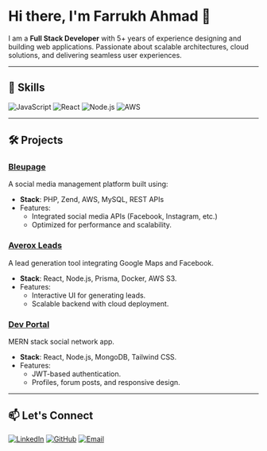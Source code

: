# Hi there, I'm Farrukh Ahmad 👋

I am a **Full Stack Developer** with 5+ years of experience designing and building web applications. Passionate about scalable architectures, cloud solutions, and delivering seamless user experiences.

---

## 🚀 Skills
![JavaScript](https://img.shields.io/badge/JavaScript-F7DF1E?style=for-the-badge&logo=javascript&logoColor=black)
![React](https://img.shields.io/badge/React-61DAFB?style=for-the-badge&logo=react&logoColor=black)
![Node.js](https://img.shields.io/badge/Node.js-339933?style=for-the-badge&logo=node.js&logoColor=white)
![AWS](https://img.shields.io/badge/AWS-232F3E?style=for-the-badge&logo=amazon-aws&logoColor=white)

---

## 🛠️ Projects
### [Bleupage](https://bleupage.com)
A social media management platform built using:
- **Stack**: PHP, Zend, AWS, MySQL, REST APIs
- Features:
  - Integrated social media APIs (Facebook, Instagram, etc.)
  - Optimized for performance and scalability.

### [Averox Leads](#)
A lead generation tool integrating Google Maps and Facebook.
- **Stack**: React, Node.js, Prisma, Docker, AWS S3.
- Features:
  - Interactive UI for generating leads.
  - Scalable backend with cloud deployment.

### [Dev Portal](#)
MERN stack social network app.
- **Stack**: React, Node.js, MongoDB, Tailwind CSS.
- Features:
  - JWT-based authentication.
  - Profiles, forum posts, and responsive design.

---

## 📫 Let's Connect
[![LinkedIn](https://img.shields.io/badge/LinkedIn-0077B5?style=for-the-badge&logo=linkedin&logoColor=white)](https://linkedin.com/in/fary58)
[![GitHub](https://img.shields.io/badge/GitHub-181717?style=for-the-badge&logo=github&logoColor=white)](https://github.com/fary58)
[![Email](https://img.shields.io/badge/Email-D14836?style=for-the-badge&logo=gmail&logoColor=white)](mailto:farrukhchattha7@gmail.com)
